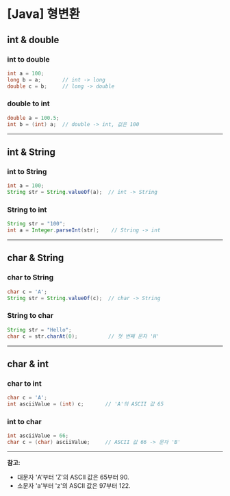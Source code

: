 # [Java] 형변환

## int & double

### int to double

```java
int a = 100;
long b = a;       // int -> long
double c = b;     // long -> double
```

### double to int

```java
double a = 100.5;
int b = (int) a;  // double -> int, 값은 100
```

---

## int & String

### int to String

```java
int a = 100;
String str = String.valueOf(a);  // int -> String
```

### String to int

```java
String str = "100";
int a = Integer.parseInt(str);    // String -> int
```

---

## char & String

### char to String

```java
char c = 'A';
String str = String.valueOf(c);  // char -> String
```

### String to char

```java
String str = "Hello";
char c = str.charAt(0);          // 첫 번째 문자 'H'
```

---

## char & int

### char to int

```java
char c = 'A';
int asciiValue = (int) c;       // 'A'의 ASCII 값 65
```

### int to char

```java
int asciiValue = 66;
char c = (char) asciiValue;     // ASCII 값 66 -> 문자 'B'
```

---

**참고:**

- 대문자 'A'부터 'Z'의 ASCII 값은 65부터 90.
- 소문자 'a'부터 'z'의 ASCII 값은 97부터 122.
